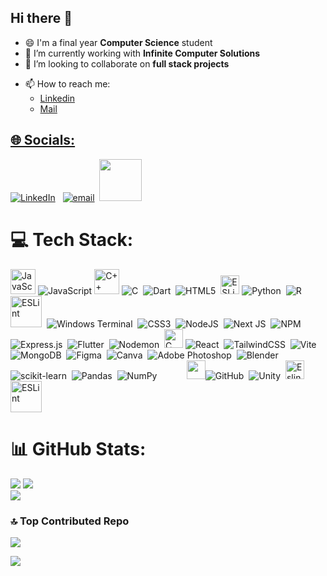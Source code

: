 ## Hi there 👋

- 😄 I'm a final year **Computer Science** student
- 🔭 I’m currently working with **Infinite Computer Solutions**
- 👯 I’m looking to collaborate on **full stack projects**
<!-- 🤔 I’m looking for help with ... -->
<!-- 💬 Ask me about ... -->
- 📫 How to reach me: <ul><li><a href="www.linkedin.com/in/raghav-kapil-kr1">Linkedin</a></button></li><li><a href="raghavkapil81@gmail.com">Mail</li></ul>
<!-- ⚡ Fun fact: ... -->
  

## 🌐 Socials:
[![LinkedIn](https://img.shields.io/badge/LinkedIn-%230077B5.svg?logo=linkedin&logoColor=white)](https://linkedin.com/in/https://www.linkedin.com/in/raghav-kapil-kr1) &nbsp;&nbsp;[![email](https://img.shields.io/badge/Email-D14836?logo=gmail&logoColor=white)](mailto:raghavkapil81@gmail.com) &nbsp;<img src="https://miro.medium.com/v2/resize:fit:1400/1*gBkMCGTAdSk4tu17SCa7RQ.png" width="67.5" href="https://leetcode.com/u/Kapil_Raghav/">

# 💻 Tech Stack:
<img src="https://techstack-generator.vercel.app/js-icon.svg" alt="JavaScript" width="40" />&nbsp;![JavaScript](https://img.shields.io/badge/javascript-%23323330.svg?style=for-the-badge&logo=javascript&logoColor=%23F7DF1E) <img src="https://techstack-generator.vercel.app/cpp-icon.svg" alt="C++" width="40" />&nbsp;![C](https://img.shields.io/badge/c-%2300599C.svg?style=for-the-badge&logo=c&logoColor=white) &nbsp;![Dart](https://img.shields.io/badge/dart-%230175C2.svg?style=for-the-badge&logo=dart&logoColor=white) &nbsp;![HTML5](https://img.shields.io/badge/html5-%23E34F26.svg?style=for-the-badge&logo=html5&logoColor=white) &nbsp;<img src="https://techstack-generator.vercel.app/python-icon.svg" alt="ESLint" width="30" />&nbsp;![Python](https://img.shields.io/badge/python-3670A0?style=for-the-badge&logo=python&logoColor=ffdd54) &nbsp;![R](https://img.shields.io/badge/r-%23276DC3.svg?style=for-the-badge&logo=r&logoColor=white)&nbsp; <img src="https://techstack-generator.vercel.app/mysql-icon.svg" alt="ESLint" width="50" /> &nbsp;![Windows Terminal](https://img.shields.io/badge/Windows%20Terminal-%234D4D4D.svg?style=for-the-badge&logo=windows-terminal&logoColor=white)&nbsp; ![CSS3](https://img.shields.io/badge/css3-%231572B6.svg?style=for-the-badge&logo=css3&logoColor=white)&nbsp; ![NodeJS](https://img.shields.io/badge/node.js-6DA55F?style=for-the-badge&logo=node.js&logoColor=white) &nbsp;![Next JS](https://img.shields.io/badge/Next-black?style=for-the-badge&logo=next.js&logoColor=white)&nbsp; ![NPM](https://img.shields.io/badge/NPM-%23CB3837.svg?style=for-the-badge&logo=npm&logoColor=white)&nbsp; ![Express.js](https://img.shields.io/badge/express.js-%23404d59.svg?style=for-the-badge&logo=express&logoColor=%2361DAFB)&nbsp; ![Flutter](https://img.shields.io/badge/Flutter-%2302569B.svg?style=for-the-badge&logo=Flutter&logoColor=white) &nbsp;![Nodemon](https://img.shields.io/badge/NODEMON-%23323330.svg?style=for-the-badge&logo=nodemon&logoColor=%BBDEAD)&nbsp; <img src="https://techstack-generator.vercel.app/react-icon.svg" alt="C" width="30" />&nbsp;![React](https://img.shields.io/badge/react-%2320232a.svg?style=for-the-badge&logo=react&logoColor=%2361DAFB)&nbsp; ![TailwindCSS](https://img.shields.io/badge/tailwindcss-%2338B2AC.svg?style=for-the-badge&logo=tailwind-css&logoColor=white)&nbsp; ![Vite](https://img.shields.io/badge/vite-%23646CFF.svg?style=for-the-badge&logo=vite&logoColor=white) &nbsp;&nbsp; ![MongoDB](https://img.shields.io/badge/MongoDB-%234ea94b.svg?style=for-the-badge&logo=mongodb&logoColor=white) &nbsp;![Figma](https://img.shields.io/badge/figma-%23F24E1E.svg?style=for-the-badge&logo=figma&logoColor=white) &nbsp;![Canva](https://img.shields.io/badge/Canva-%2300C4CC.svg?style=for-the-badge&logo=Canva&logoColor=white) &nbsp;![Adobe Photoshop](https://img.shields.io/badge/adobe%20photoshop-%2331A8FF.svg?style=for-the-badge&logo=adobe%20photoshop&logoColor=white)&nbsp; ![Blender](https://img.shields.io/badge/blender-%23F5792A.svg?style=for-the-badge&logo=blender&logoColor=white)&nbsp; ![scikit-learn](https://img.shields.io/badge/scikit--learn-%23F7931E.svg?style=for-the-badge&logo=scikit-learn&logoColor=white) &nbsp;![Pandas](https://img.shields.io/badge/pandas-%23150458.svg?style=for-the-badge&logo=pandas&logoColor=white) &nbsp;![NumPy](https://img.shields.io/badge/numpy-%23013243.svg?style=for-the-badge&logo=numpy&logoColor=white) &nbsp; &nbsp;&nbsp;&nbsp;&nbsp;&nbsp;&nbsp;&nbsp;&nbsp;
<img src="https://techstack-generator.vercel.app/github-icon.svg"  width="30" />![GitHub](https://img.shields.io/badge/github-%23121011.svg?style=for-the-badge&logo=github&logoColor=white)&nbsp; ![Unity](https://img.shields.io/badge/unity-%23000000.svg?style=for-the-badge&logo=unity&logoColor=white) &nbsp;<img src="https://techstack-generator.vercel.app/eslint-icon.svg" alt="Eslint" width="30" style="position: relative;" /> <img src="https://encrypted-tbn0.gstatic.com/images?q=tbn:ANd9GcQmu2HG3ISJ7f9eBZaWakFOtUMwuEaLVQ-GuQ&s" alt="ESLint" width="50" />

# 📊 GitHub Stats:
![](https://github-readme-stats.vercel.app/api?username=Raghavkapil&theme=gotham&hide_border=false&include_all_commits=true&count_private=false)
![](https://nirzak-streak-stats.vercel.app/?user=Raghavkapil&theme=gotham&hide_border=false)</br>
![](https://github-readme-stats.vercel.app/api/top-langs/?username=Raghavkapil&theme=gotham&hide_border=false&include_all_commits=true&count_private=false&layout=compact)

### 🔝 Top Contributed Repo
![](https://github-contributor-stats.vercel.app/api?username=Raghavkapil&limit=5&theme=dark&combine_all_yearly_contributions=true)


[![](https://visitcount.itsvg.in/api?id=Raghavkapil&icon=0&color=0)](https://visitcount.itsvg.in)

<!-- Proudly created with GPRM ( https://gprm.itsvg.in ) -->
